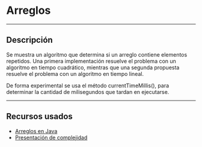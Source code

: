 # Arreglos

----

## Descripción

Se muestra un algoritmo que determina si un arreglo contiene elementos repetidos. Una primera implementación resuelve el problema con un algoritmo en tiempo cuadrático, mientras que una segunda propuesta resuelve el problema con un algoritmo en tiempo lineal.

De forma experimental se usa el método currentTimeMillis(), para determinar la cantidad de milisegundos que tardan en ejecutarse.

----

## Recursos usados

* [Arreglos en Java](https://e-hello-blog.netlify.app/introduccion-java/arreglos)
* [Presentación de complejidad](https://docs.google.com/presentation/d/1brKFbDUsK5aZGQNjZDWE8ucT2AqWS0y5JI1FPN77KGA/edit?usp=sharing)